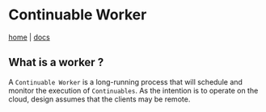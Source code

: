 # Continuable Worker

[home](../README.md) | [docs](./index.md)

## What is a worker ?

A `Continuable Worker` is a long-running process that will schedule and monitor the execution of `Continuables`. As the
intention is to operate on the cloud, design assumes that the clients may be remote.



